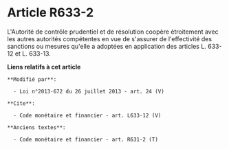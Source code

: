 # Article R633-2

L'Autorité de contrôle prudentiel et de résolution coopère étroitement avec les autres autorités compétentes en vue de
s'assurer de l'effectivité des sanctions ou mesures qu'elle a adoptées en application des articles L. 633-12 et L. 633-13.

**Liens relatifs à cet article**

	**Modifié par**:

	  - Loi n°2013-672 du 26 juillet 2013 - art. 24 (V)

	**Cite**:

	  - Code monétaire et financier - art. L633-12 (V)

	**Anciens textes**:

	  - Code monétaire et financier - art. R631-2 (T)
